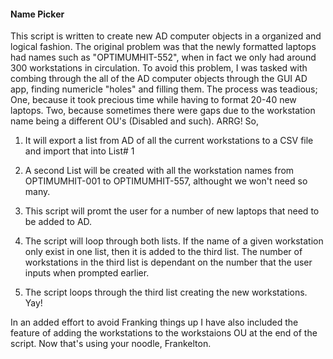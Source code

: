 #### Name Picker ####
 This script is written to create new AD computer objects in a organized and logical fashion. The original problem was that the
 newly formatted laptops had names such as "OPTIMUMHIT-552", when in fact we only had around 300 workstations in circulation.
To avoid this problem, I was tasked with combing through the all of the AD computer objects through the GUI AD app, finding 
 numericle "holes" and filling them. The process was teadious; One, because it took precious time while having to format 20-40
 new laptops. Two, because sometimes there were gaps due to the workstation name being a different OU's (Disabled and such). ARRG!
 So, 
1) It will export a list from AD of all the current workstations to a CSV file and import that into List# 1
2) A second List will be created with all the workstation names from OPTIMUMHIT-001 to OPTIMUMHIT-557, althought we won't need so many.
3) This script will promt the user for a number of new laptops that need to be added to AD.
4) The script will loop through both lists. If the name of a given workstation only exist in one list, then it is added to the
third list. The number of workstations in the third list is dependant on the number that the user inputs when prompted earlier.

5) The script loops through the third list creating the new workstations. Yay!

In an added effort to avoid Franking things up I have also included the feature of adding the workstations to the workstaions OU at the 
end of the script. Now that's using your noodle, Frankelton. 
